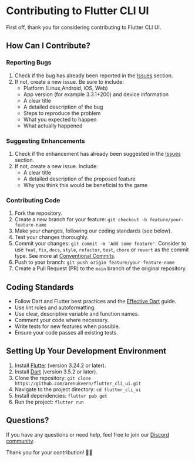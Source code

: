 # Contributing to Flutter CLI UI

First off, thank you for considering contributing to Flutter CLI UI.

## How Can I Contribute?

### Reporting Bugs

1. Check if the bug has already been reported in the [Issues](https://github.com/arenukvern/flutter_cli_ui/issues) section.
2. If not, create a new issue. Be sure to include:
   - Platform (Linux,Android, iOS, Web)
   - App version (for example 3.3.1+200) and device information
   - A clear title
   - A detailed description of the bug
   - Steps to reproduce the problem
   - What you expected to happen
   - What actually happened

### Suggesting Enhancements

1. Check if the enhancement has already been suggested in the [Issues](https://github.com/arenukvern/flutter_cli_ui/issues) section.
2. If not, create a new issue. Include:
   - A clear title
   - A detailed description of the proposed feature
   - Why you think this would be beneficial to the game

### Contributing Code

1. Fork the repository.
2. Create a new branch for your feature: `git checkout -b feature/your-feature-name`
3. Make your changes, following our coding standards (see below).
4. Test your changes thoroughly.
5. Commit your changes: `git commit -m 'Add some feature'`. Consider to use `feat`, `fix`, `docs`, `style`, `refactor`, `test`, `chore` or `revert` as the commit type. See more at [Conventional Commits](https://conventionalcommits.org/).
6. Push to your branch: `git push origin feature/your-feature-name`
7. Create a Pull Request (PR) to the `main` branch of the original repository.

## Coding Standards

- Follow Dart and Flutter best practices and the [Effective Dart](https://dart.dev/effective-dart) guide.
- Use lint rules and autoformatting.
- Use clear, descriptive variable and function names.
- Comment your code where necessary.
- Write tests for new features when possible.
- Ensure your code passes all existing tests.

## Setting Up Your Development Environment

1. Install [Flutter](https://flutter.dev/docs/get-started/install) (version 3.24.2 or later).
2. Install [Dart](https://dart.dev/get-dart) (version 3.5.2 or later).
3. Clone the repository: `git clone https://github.com/arenukvern/flutter_cli_ui.git`
4. Navigate to the project directory: `cd flutter_cli_ui`
5. Install dependencies: `flutter pub get`
6. Run the project: `flutter run`

## Questions?

If you have any questions or need help, feel free to join our [Discord community](https://discord.gg/y54DpJwmAn).

Thank you for your contribution! 🎈🌄

